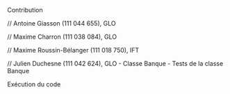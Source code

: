 Contribution

// Antoine Giasson (111 044 655), GLO
	
// Maxime Charron (111 038 084), GLO
	
// Maxime Roussin-Bélanger (111 018 750), IFT
	
// Julien Duchesne (111 042 624), GLO
	- Classe Banque
	- Tests de la classe Banque

Exécution du code
